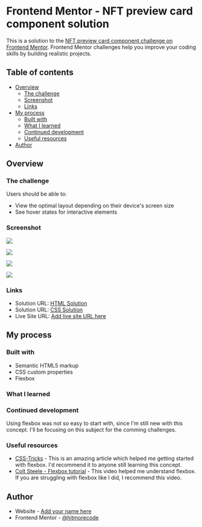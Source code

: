 # Frontend Mentor - NFT preview card component solution

This is a solution to the [NFT preview card component challenge on Frontend Mentor](https://www.frontendmentor.io/challenges/nft-preview-card-component-SbdUL_w0U). Frontend Mentor challenges help you improve your coding skills by building realistic projects. 

## Table of contents

- [Overview](#overview)
  - [The challenge](#the-challenge)
  - [Screenshot](#screenshot)
  - [Links](#links)
- [My process](#my-process)
  - [Built with](#built-with)
  - [What I learned](#what-i-learned)
  - [Continued development](#continued-development)
  - [Useful resources](#useful-resources)
- [Author](#author)


## Overview

### The challenge

Users should be able to:

- View the optimal layout depending on their device's screen size
- See hover states for interactive elements

### Screenshot

![](./screenshots/screenshot_01.jpg)

![](./screenshots/screenshot_02.jpg)

![](./screenshots/screenshot_03.jpg)

![](./screenshots/screenshot_04.jpg)


### Links

- Solution URL: [HTML Solution](https://github.com/hitmorecode/NFT_preview_card_component/blob/main/index.html)
- Solution URL: [CSS Solution](https://github.com/hitmorecode/NFT_preview_card_component/blob/main/css/style.css)
- Live Site URL: [Add live site URL here](https://your-live-site-url.com)

## My process

### Built with

- Semantic HTML5 markup
- CSS custom properties
- Flexbox


### What I learned



### Continued development

Using flexbox was not so easy to start with, since I'm still new with this concept. I'll be focusing on this subject for the comming challenges.


### Useful resources

- [CSS-Tricks](https://css-tricks.com/snippets/css/a-guide-to-flexbox/) - This is an amazing article which helped me getting started with flexbox. I'd recommend it to anyone still learning this concept.
- [Colt Steele - Flexbox tutorial](https://www.youtube.com/watch?v=qZv-rNx0jEA) - This video helped me understand flexbox. If you are struggling with flexbox like I did, I recommend this video.


## Author

- Website - [Add your name here](https://www.your-site.com)
- Frontend Mentor - [@hitmorecode](https://www.frontendmentor.io/profile/hitmorecode)